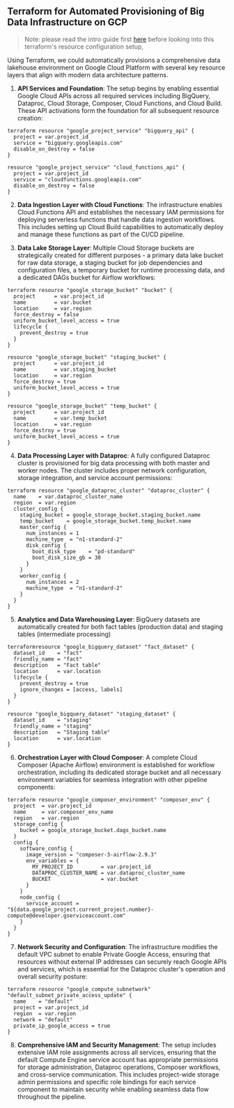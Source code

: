 ## Terraform for Automated Provisioning of Big Data Infrastructure on GCP

> Note: please read the intro guide first [here](./README.md) before looking into this terraform's resource configuration setup,

Using Terraform, we could automatically provisions a comprehensive data lakehouse environment on Google Cloud Platform with several key resource layers that align with modern data architecture patterns.


1. **API Services and Foundation**: The setup begins by enabling essential Google Cloud APIs across all required services including BigQuery, Dataproc, Cloud Storage, Composer, Cloud Functions, and Cloud Build. These API activations form the foundation for all subsequent resource creation:

```
terraform resource "google_project_service" "bigquery_api" {
  project = var.project_id
  service = "bigquery.googleapis.com"
  disable_on_destroy = false
}
```

```
resource "google_project_service" "cloud_functions_api" {
  project = var.project_id
  service = "cloudfunctions.googleapis.com"
  disable_on_destroy = false
}
```

2. **Data Ingestion Layer with Cloud Functions**: The infrastructure enables Cloud Functions API and establishes the necessary IAM permissions for deploying serverless functions that handle data ingestion workflows. This includes setting up Cloud Build capabilities to automatically deploy and manage these functions as part of the CI/CD pipeline.

3. **Data Lake Storage Layer**: Multiple Cloud Storage buckets are strategically created for different purposes - a primary data lake bucket for raw data storage, a staging bucket for job dependencies and configuration files, a temporary bucket for runtime processing data, and a dedicated DAGs bucket for Airflow workflows:

```
terraform resource "google_storage_bucket" "bucket" {
  project      = var.project_id
  name         = var.bucket
  location     = var.region
  force_destroy = false
  uniform_bucket_level_access = true
  lifecycle {
    prevent_destroy = true
  }
}
```

```
resource "google_storage_bucket" "staging_bucket" {
  project      = var.project_id
  name         = var.staging_bucket
  location     = var.region
  force_destroy = true
  uniform_bucket_level_access = true
}
```

```
resource "google_storage_bucket" "temp_bucket" {
  project      = var.project_id
  name         = var.temp_bucket
  location     = var.region
  force_destroy = true
  uniform_bucket_level_access = true
}
```

4. **Data Processing Layer with Dataproc**: A fully configured Dataproc cluster is provisioned for big data processing with both master and worker nodes. The cluster includes proper network configuration, storage integration, and service account permissions:

```
terraform resource "google_dataproc_cluster" "dataproc_cluster" {
  name    = var.dataproc_cluster_name
  region  = var.region
  cluster_config {
    staging_bucket = google_storage_bucket.staging_bucket.name
    temp_bucket    = google_storage_bucket.temp_bucket.name
    master_config {
      num_instances = 1
      machine_type  = "n1-standard-2"
      disk_config {
        boot_disk_type    = "pd-standard"
        boot_disk_size_gb = 30
      }
    }
    worker_config {
      num_instances = 2
      machine_type  = "n1-standard-2"
    }
  }
}
```

5. **Analytics and Data Warehousing Layer**: BigQuery datasets are automatically created for both fact tables (production data) and staging tables (intermediate processing)

```
terraformresource "google_bigquery_dataset" "fact_dataset" {
  dataset_id    = "fact"
  friendly_name = "fact"
  description   = "Fact table"
  location      = var.location
  lifecycle { 
    prevent_destroy = true
    ignore_changes = [access, labels]
  }
}
```

```
resource "google_bigquery_dataset" "staging_dataset" {
  dataset_id    = "staging"
  friendly_name = "staging"
  description   = "Staging table"
  location      = var.location
}
```

6. **Orchestration Layer with Cloud Composer**: A complete Cloud Composer (Apache Airflow) environment is established for workflow orchestration, including its dedicated storage bucket and all necessary environment variables for seamless integration with other pipeline components:

```
terraform resource "google_composer_environment" "composer_env" {
  project  = var.project_id
  name     = var.composer_env_name
  region   = var.region
  storage_config {
    bucket = google_storage_bucket.dags_bucket.name
  }
  config {
    software_config {
      image_version = "composer-3-airflow-2.9.3"
      env_variables = {
        MY_PROJECT_ID         = var.project_id
        DATAPROC_CLUSTER_NAME = var.dataproc_cluster_name
        BUCKET                = var.bucket
      }
    }
    node_config {
      service_account = "${data.google_project.current_project.number}-compute@developer.gserviceaccount.com"
    }
  }
}
```


7. **Network Security and Configuration**: The infrastructure modifies the default VPC subnet to enable Private Google Access, ensuring that resources without external IP addresses can securely reach Google APIs and services, which is essential for the Dataproc cluster's operation and overall security posture:

```
terraform resource "google_compute_subnetwork" "default_subnet_private_access_update" {
  name    = "default"
  project = var.project_id
  region  = var.region
  network = "default"
  private_ip_google_access = true
}
```

8. **Comprehensive IAM and Security Management**: The setup includes extensive IAM role assignments across all services, ensuring that the default Compute Engine service account has appropriate permissions for storage administration, Dataproc operations, Composer workflows, and cross-service communication. This includes project-wide storage admin permissions and specific role bindings for each service component to maintain security while enabling seamless data flow throughout the pipeline.